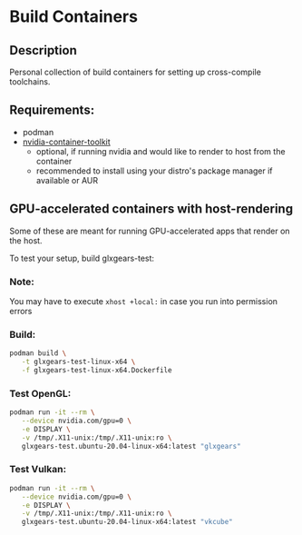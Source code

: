 # Build Containers

## Description
Personal collection of build containers for setting up cross-compile toolchains.

## Requirements:
- podman
- [nvidia-container-toolkit](https://docs.nvidia.com/datacenter/cloud-native/container-toolkit/latest/install-guide.html)
  - optional, if running nvidia and would like to render to host from the container
  - recommended to install using your distro's package manager if available or AUR


## GPU-accelerated containers with host-rendering
Some of these are meant for running GPU-accelerated apps that render on the host.

To test your setup, build glxgears-test:

### Note:
You may have to execute `xhost +local:` in case you run into permission errors

### Build:
```bash
podman build \
   -t glxgears-test-linux-x64 \
   -f glxgears-test-linux-x64.Dockerfile
```

### Test OpenGL:
```bash
podman run -it --rm \
   --device nvidia.com/gpu=0 \
   -e DISPLAY \
   -v /tmp/.X11-unix:/tmp/.X11-unix:ro \
   glxgears-test.ubuntu-20.04-linux-x64:latest "glxgears"
```

### Test Vulkan:
```bash
podman run -it --rm \
   --device nvidia.com/gpu=0 \
   -e DISPLAY \
   -v /tmp/.X11-unix:/tmp/.X11-unix:ro \
   glxgears-test.ubuntu-20.04-linux-x64:latest "vkcube"
```

